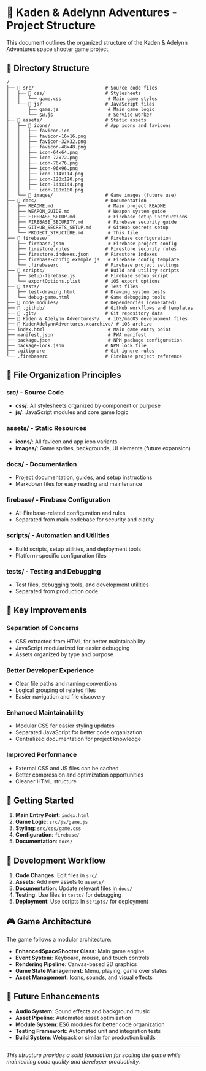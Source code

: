 # 🚀 Kaden & Adelynn Adventures - Project Structure

This document outlines the organized structure of the Kaden & Adelynn Adventures space shooter game project.

## 📁 Directory Structure

```
/
├── 📂 src/                          # Source code files
│   ├── 📂 css/                      # Stylesheets
│   │   └── game.css                 # Main game styles
│   └── 📂 js/                       # JavaScript files
│       ├── game.js                  # Main game logic
│       └── sw.js                    # Service worker
├── 📂 assets/                       # Static assets
│   ├── 📂 icons/                    # App icons and favicons
│   │   ├── favicon.ico
│   │   ├── favicon-16x16.png
│   │   ├── favicon-32x32.png
│   │   ├── favicon-48x48.png
│   │   ├── icon-64x64.png
│   │   ├── icon-72x72.png
│   │   ├── icon-76x76.png
│   │   ├── icon-96x96.png
│   │   ├── icon-114x114.png
│   │   ├── icon-120x120.png
│   │   ├── icon-144x144.png
│   │   └── icon-180x180.png
│   └── 📂 images/                   # Game images (future use)
├── 📂 docs/                         # Documentation
│   ├── README.md                    # Main project README
│   ├── WEAPON_GUIDE.md              # Weapon system guide
│   ├── FIREBASE_SETUP.md            # Firebase setup instructions
│   ├── FIREBASE_SECURITY.md         # Firebase security guide
│   ├── GITHUB_SECRETS_SETUP.md      # GitHub secrets setup
│   └── PROJECT_STRUCTURE.md         # This file
├── 📂 firebase/                     # Firebase configuration
│   ├── firebase.json                # Firebase project config
│   ├── firestore.rules             # Firestore security rules
│   ├── firestore.indexes.json      # Firestore indexes
│   ├── firebase-config.example.js   # Firebase config template
│   └── .firebaserc                 # Firebase project settings
├── 📂 scripts/                      # Build and utility scripts
│   ├── setup-firebase.js           # Firebase setup script
│   └── exportOptions.plist         # iOS export options
├── 📂 tests/                        # Test files
│   ├── test-drawing.html           # Drawing system tests
│   └── debug-game.html             # Game debugging tools
├── 📂 node_modules/                 # Dependencies (generated)
├── 📂 .github/                      # GitHub workflows and templates
├── 📂 .git/                         # Git repository data
├── 📂 Kaden & Adelynn Adventures*/   # iOS/macOS development files
├── 📂 KadenAdelynnAdventures.xcarchive/ # iOS archive
├── index.html                       # Main game entry point
├── manifest.json                    # PWA manifest
├── package.json                     # NPM package configuration
├── package-lock.json               # NPM lock file
├── .gitignore                      # Git ignore rules
└── .firebaserc                     # Firebase project reference
```

## 🎯 File Organization Principles

### **src/** - Source Code
- **css/**: All stylesheets organized by component or purpose
- **js/**: JavaScript modules and core game logic

### **assets/** - Static Resources
- **icons/**: All favicon and app icon variants
- **images/**: Game sprites, backgrounds, UI elements (future expansion)

### **docs/** - Documentation
- Project documentation, guides, and setup instructions
- Markdown files for easy reading and maintenance

### **firebase/** - Firebase Configuration
- All Firebase-related configuration and rules
- Separated from main codebase for security and clarity

### **scripts/** - Automation and Utilities
- Build scripts, setup utilities, and deployment tools
- Platform-specific configuration files

### **tests/** - Testing and Debugging
- Test files, debugging tools, and development utilities
- Separated from production code

## 🔧 Key Improvements

### **Separation of Concerns**
- CSS extracted from HTML for better maintainability
- JavaScript modularized for easier debugging
- Assets organized by type and purpose

### **Better Developer Experience**
- Clear file paths and naming conventions
- Logical grouping of related files
- Easier navigation and file discovery

### **Enhanced Maintainability**
- Modular CSS for easier styling updates
- Separated JavaScript for better code organization
- Centralized documentation for project knowledge

### **Improved Performance**
- External CSS and JS files can be cached
- Better compression and optimization opportunities
- Cleaner HTML structure

## 🚀 Getting Started

1. **Main Entry Point**: `index.html`
2. **Game Logic**: `src/js/game.js`
3. **Styling**: `src/css/game.css`
4. **Configuration**: `firebase/`
5. **Documentation**: `docs/`

## 📝 Development Workflow

1. **Code Changes**: Edit files in `src/`
2. **Assets**: Add new assets to `assets/`
3. **Documentation**: Update relevant files in `docs/`
4. **Testing**: Use files in `tests/` for debugging
5. **Deployment**: Use scripts in `scripts/` for deployment

## 🎮 Game Architecture

The game follows a modular architecture:

- **EnhancedSpaceShooter Class**: Main game engine
- **Event System**: Keyboard, mouse, and touch controls
- **Rendering Pipeline**: Canvas-based 2D graphics
- **Game State Management**: Menu, playing, game over states
- **Asset Management**: Icons, sounds, and visual effects

## 🔄 Future Enhancements

- **Audio System**: Sound effects and background music
- **Asset Pipeline**: Automated asset optimization
- **Module System**: ES6 modules for better code organization
- **Testing Framework**: Automated unit and integration tests
- **Build System**: Webpack or similar for production builds

---

*This structure provides a solid foundation for scaling the game while maintaining code quality and developer productivity.*